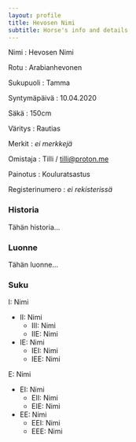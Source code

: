 ```yaml
---
layout: profile
title: Hevosen Nimi
subtitle: Horse's info and details
---
```


Nimi
: Hevosen Nimi

Rotu
: Arabianhevonen

Sukupuoli
: Tamma

Syntymäpäivä
: 10.04.2020

Säkä
: 150cm

Väritys
: Rautias

Merkit
: *ei merkkejä*

Omistaja
: Tilli / tilli@proton.me

Painotus
: Kouluratsastus

Registerinumero
: *ei rekisterissä*

### Historia

Tähän historia...

### Luonne

Tähän luonne...

### Suku

I: Nimi
  - II: Nimi
     - III: Nimi
     - IIE: Nimi
  - IE: Nimi
    - IEI: Nimi
    - IEE: Nimi
   
E: Nimi
  - EI: Nimi
    - EII: Nimi
    - EIE: Nimi 
  - EE: Nimi
    - EEI: Nimi
    - EEE: Nimi 
